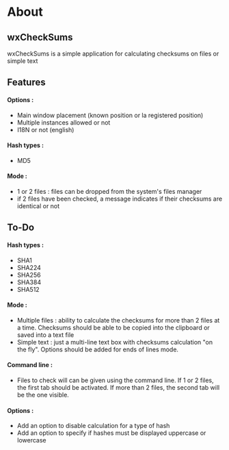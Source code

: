 # About #

## wxCheckSums ##

wxCheckSums is a simple application for calculating checksums on files or simple text

## Features ##
#### Options : ####
 - Main window placement (known position or la registered position)
 - Multiple instances allowed or not
 - I18N or not (english)
#### Hash types : ####
 - MD5
#### Mode : ####
 - 1 or 2 files : files can be dropped from the system's files manager
 - if 2 files have been checked, a message indicates if their checksums are identical or not


## To-Do ##
#### Hash types : ####
 - SHA1
 - SHA224
 - SHA256
 - SHA384
 - SHA512
#### Mode : ####
 - Multiple files : ability to calculate the checksums for more than 2 files at a time. Checksums should be able to be copied into the clipboard or saved into a text file
 - Simple text : just a multi-line text box with checksums calculation "on the fly". Options should be added for ends of lines mode.
#### Command line : ####
 - Files to check will can be given using the command line. If 1 or 2 files, the first tab should be activated. If more than 2 files, the second tab will be the one visible.
#### Options : ####
 - Add an option to disable calculation for a type of hash
 - Add an option to specify if hashes must be displayed uppercase or lowercase